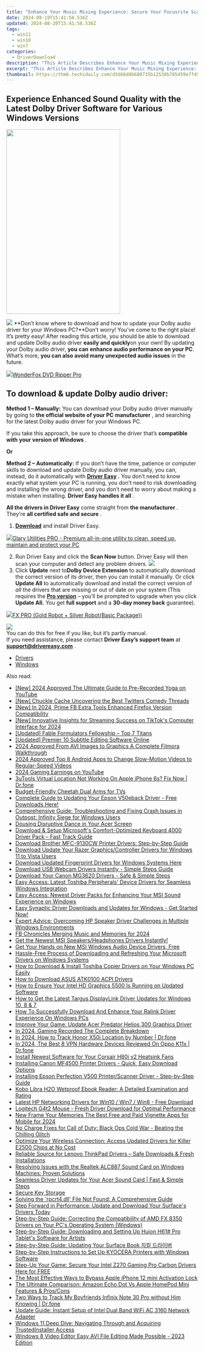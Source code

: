 ```yaml
---
title: "Enhance Your Music Mixing Experience: Secure Your Focusrite Scarlett Solo on Windows Today!"
date: 2024-08-19T15:41:58.536Z
updated: 2024-08-20T15:41:58.536Z
tags:
  - win11
  - win10
  - win7
categories:
  - DriverDownload
description: "This Article Describes Enhance Your Music Mixing Experience: Secure Your Focusrite Scarlett Solo on Windows Today!"
excerpt: "This Article Describes Enhance Your Music Mixing Experience: Secure Your Focusrite Scarlett Solo on Windows Today!"
thumbnail: https://thmb.techidaily.com/d3d66d8b680735b12538b785459e7f45b24c283f5d64f2076c6321e51a771e5e.jpg
---
```


## Experience Enhanced Sound Quality with the Latest Dolby Driver Software for Various Windows Versions

<!-- affiliate ads begin -->
<a href="https://zonlipartnershipprogram.pxf.io/c/5597632/1611407/17882" target="_top" id="1611407"><img src="//a.impactradius-go.com/display-ad/17882-1611407" border="0" alt="" width="300" height="485"/></a><img height="0" width="0" src="https://imp.pxf.io/i/5597632/1611407/17882" style="position:absolute;visibility:hidden;" border="0" />
<!-- affiliate ads end -->
![](https://images.drivereasy.com/wp-content/uploads/2019/01/snap000424-300x186.png)   **Don’t know where to download and how to update your Dolby audio driver for your Windows PC?**Don’t worry! You’ve come to the right place! It’s pretty easy! After reading this article, you should be able to download and update Dolby audio driver **easily and quickly**on your own! By updating your Dolby audio driver, **you**  **can**  **enhance audio performance on your PC**. What’s more, **you can also avoid many unexpected audio issues**  in the future.

<!-- affiliate ads begin -->
<a href="https://secure.2checkout.com/order/checkout.php?PRODS=3922934&QTY=1&AFFILIATE=108875&CART=1"><img src="https://secure.avangate.com/images/merchant/4b0a0290ad7df100b77e86839989a75e/products/ripperpro.png" border="0">WonderFox DVD Ripper Pro</a>
<!-- affiliate ads end -->
## **To download & update Dolby audio driver:**

**Method 1 – Manually:**  You can download your Dolby audio driver manually by going to **the official website of your PC** **manufacturer**  , and searching for the latest Dolby audio driver for your Windows PC.

 If you take this approach, be sure to choose the driver that’s **compatible with** **your version of Windows** .

**Or**

**Method 2 – Automatically:**   If you don’t have the time, patience or computer skills to download and update Dolby audio driver manually, you can, instead, do it automatically with **[Driver Easy](https://tools.techidaily.com/drivereasy/download/) .**  You don’t need to know exactly what system your PC is running, you don’t need to risk downloading and installing the wrong driver, and you don’t need to worry about making a mistake when installing. **Driver Easy handles it all** .

**All the drivers in Driver Easy** come straight from **the manufacturer** . They‘re **all certified safe and secure** .

1. **[Download](https://tools.techidaily.com/drivereasy/download/)**  and install Driver Easy.
<!-- affiliate ads begin -->
<a href="https://order.glarysoft.com/order/checkout.php?PRODS=4535075&QTY=1&AFFILIATE=108875&CART=1"><img src="https://secure.avangate.com/images/merchant/6734fa703f6633ab896eecbdfad8953a/products/GU-500_672.png" border="0">Glary Utilities PRO -  Premium all-in-one utility to clean, speed up, maintain and protect your PC</a>
<!-- affiliate ads end -->
2. Run Driver Easy and click the **Scan Now**  button. Driver Easy will then scan your computer and detect any problem drivers. ![](https://images.drivereasy.com/wp-content/uploads/2019/01/snap000425.png)
3. Click **Update**  next to**Dolby Device Extension** to automatically download the correct version of its driver, then you can install it manually. Or click **Update All**  to automatically download and install the correct version of _all_  the drivers that are missing or out of date on your system (This requires the **[Pro version](https://tools.techidaily.com/drivereasy/download/)**  – you’ll be prompted to upgrade when you click **Update All.** You get **full support**  and a **30-day money back**  guarantee).  
<!-- affiliate ads begin -->
<a href="https://secure.2checkout.com/order/checkout.php?PRODS=40085955&QTY=1&AFFILIATE=108875&CART=1"><img src="https://secure.avangate.com/images/merchant/f702defbc67edb455949f46babab0c18/products/2_logo9.png" border="0">FX PRO (Gold Robot + Silver Robot(Basic Package))</a>
<!-- affiliate ads end -->
![](https://images.drivereasy.com/wp-content/uploads/2019/01/snap000426.png)  
 You can do this for free if you like, but it’s partly manual.  
 If you need assistance, please contact **Driver Easy’s support team** at [**support@drivereasy.com**](https://tools.techidaily.com/drivereasy/download/) .

* [Drivers](https://tools.techidaily.com/drivereasy/download/)
* [Windows](https://tools.techidaily.com/drivereasy/download/)

<ins class="adsbygoogle"
     style="display:block"
     data-ad-format="autorelaxed"
     data-ad-client="ca-pub-7571918770474297"
     data-ad-slot="1223367746"></ins>



<ins class="adsbygoogle"
     style="display:block"
     data-ad-client="ca-pub-7571918770474297"
     data-ad-slot="8358498916"
     data-ad-format="auto"
     data-full-width-responsive="true"></ins>

<span class="atpl-alsoreadstyle">Also read:</span>
<div><ul>
<li><a href="https://youtube-sure.techidaily.com/024-approved-the-ultimate-guide-to-pre-recorded-yoga-on-youtube/"><u>[New] 2024 Approved  The Ultimate Guide to Pre-Recorded Yoga on YouTube</u></a></li>
<li><a href="https://twitter-videos.techidaily.com/new-chuckle-cache-uncovering-the-best-twitters-comedy-threads/"><u>[New] Chuckle Cache  Uncovering the Best Twitters Comedy Threads</u></a></li>
<li><a href="https://facebook-video-content.techidaily.com/new-in-2024-prime-fb-extra-tools-enhanced-firefox-version-compatibility/"><u>[New] In 2024, Prime FB Extra Tools  Enhanced Firefox Version Compatibility</u></a></li>
<li><a href="https://tiktok-clips.techidaily.com/new-innovative-insights-for-streaming-success-on-tiktoks-computer-interface-for-2024/"><u>[New] Innovative Insights for Streaming Success on TikTok's Computer Interface for 2024</u></a></li>
<li><a href="https://some-knowledge.techidaily.com/updated-fable-formulators-fellowship-top-7-titans/"><u>[Updated] Fable Formulators Fellowship – Top 7 Titans</u></a></li>
<li><a href="https://extra-skills.techidaily.com/updated-premier-10-subtitle-editing-software-online/"><u>[Updated] Premier 10 Subtitle Editing Software Online</u></a></li>
<li><a href="https://fox-hovers.techidaily.com/2024-approved-from-avi-images-to-graphics-a-complete-filmora-walkthrough/"><u>2024 Approved  From AVI Images to Graphics  A Complete Filmora Walkthrough</u></a></li>
<li><a href="https://some-approaches.techidaily.com/2024-approved-top-8-android-apps-to-change-slow-motion-videos-to-regular-speed-videos/"><u>2024 Approved  Top 8 Android Apps to Change Slow-Motion Videos to Regular-Speed Videos</u></a></li>
<li><a href="https://youtube-lab.techidaily.com/gaming-earnings-on-youtube/"><u>2024 Gaming Earnings on YouTube</u></a></li>
<li><a href="https://location-fake.techidaily.com/3utools-virtual-location-not-working-on-apple-iphone-6s-fix-now-drfone-by-drfone-virtual-ios/"><u>3uTools Virtual Location Not Working On Apple iPhone 6s? Fix Now | Dr.fone</u></a></li>
<li><a href="https://buynow-marvelous.techidaily.com/budget-friendly-cheetah-dual-arms-for-tvs/"><u>Budget-Friendly Cheetah Dual Arms for TVs</u></a></li>
<li><a href="https://driver-download.techidaily.com/complete-guide-to-updating-your-epson-v50eback-driver-free-downloads-here/"><u>Complete Guide to Updating Your Epson V50eback Driver - Free Downloads Here!</u></a></li>
<li><a href="https://program-issues.techidaily.com/comprehensive-guide-troubleshooting-and-fixing-crash-issues-in-outpost-infinity-siege-for-windows-users/"><u>Comprehensive Guide: Troubleshooting and Fixing Crash Issues in Outpost: Infinity Siege for Windows Users</u></a></li>
<li><a href="https://graphic-issues.techidaily.com/dousing-disruptive-dance-in-your-acer-screen/"><u>Dousing Disruptive Dance in Your Acer Screen</u></a></li>
<li><a href="https://driver-download.techidaily.com/download-and-setup-microsofts-comfort-optimized-keyboard-4000-driver-pack-fast-track-guide/"><u>Download & Setup Microsoft's Comfort-Optimized Keyboard 4000 Driver Pack – Fast Track Guide</u></a></li>
<li><a href="https://driver-download.techidaily.com/download-brother-mfc-9130cw-printer-drivers-step-by-step-guide/"><u>Download Brother MFC-9130CW Printer Drivers: Step-by-Step Guide</u></a></li>
<li><a href="https://driver-download.techidaily.com/download-update-your-razer-graphicscontroller-drivers-for-windows-11-to-vista-users/"><u>Download Update Your Razer Graphics/Controller Drivers for Windows 11 to Vista Users</u></a></li>
<li><a href="https://driver-download.techidaily.com/download-updated-fingerprint-drivers-for-windows-systems-here/"><u>Download Updated Fingerprint Drivers for Windows Systems Here</u></a></li>
<li><a href="https://driver-download.techidaily.com/download-usb-webcam-drivers-instantly-simple-steps-guide/"><u>Download USB Webcam Drivers Instantly - Simple Steps Guide</u></a></li>
<li><a href="https://driver-download.techidaily.com/download-your-canon-mg3620-drivers-safe-and-simple-steps/"><u>Download Your Canon MG3620 Drivers - Safe & Simple Steps</u></a></li>
<li><a href="https://driver-download.techidaily.com/easy-access-latest-toshiba-peripherals-device-drivers-for-seamless-windows-integration/"><u>Easy Access: Latest Toshiba Peripherals' Device Drivers for Seamless Windows Integration</u></a></li>
<li><a href="https://driver-download.techidaily.com/easy-access-newest-driver-packs-for-enhancing-your-msi-sound-experience-on-windows/"><u>Easy Access: Newest Driver Packs for Enhancing Your MSI Sound Experience on Windows</u></a></li>
<li><a href="https://driver-download.techidaily.com/easy-synaptic-driver-downloads-and-updates-for-windows-get-started-now/"><u>Easy Synaptic Driver Downloads and Updates for Windows - Get Started Now!</u></a></li>
<li><a href="https://driver-download.techidaily.com/expert-advice-overcoming-hp-speaker-driver-challenges-in-multiple-windows-environments/"><u>Expert Advice: Overcoming HP Speaker Driver Challenges in Multiple Windows Environments</u></a></li>
<li><a href="https://facebook-videos.techidaily.com/fb-chronicles-merging-music-and-memories-for-2024/"><u>FB Chronicles  Merging Music and Memories for 2024</u></a></li>
<li><a href="https://driver-download.techidaily.com/1722977541949-get-the-newest-msi-speakersheadphones-drivers-instantly/"><u>Get the Newest MSI Speakers/Headphones Drivers Instantly!</u></a></li>
<li><a href="https://driver-download.techidaily.com/1722971103764-get-your-hands-on-new-msi-windows-audio-device-drivers-free/"><u>Get Your Hands on New MSI Windows Audio Device Drivers, Free</u></a></li>
<li><a href="https://driver-download.techidaily.com/hassle-free-process-of-downloading-and-refreshing-your-microsoft-drivers-on-windows-systems/"><u>Hassle-Free Process of Downloading and Refreshing Your Microsoft Drivers on Windows Systems</u></a></li>
<li><a href="https://driver-download.techidaily.com/how-to-download-and-install-toshiba-copier-drivers-on-your-windows-pc-easily/"><u>How to Download & Install Toshiba Copier Drivers on Your Windows PC Easily</u></a></li>
<li><a href="https://driver-download.techidaily.com/how-to-download-asus-atk0100-acpi-drivers/"><u>How to Download ASUS ATK0100 ACPI Drivers</u></a></li>
<li><a href="https://driver-download.techidaily.com/how-to-ensure-your-intel-hd-graphics-5500-is-running-on-updated-software/"><u>How to Ensure Your Intel HD Graphics 5500 Is Running on Updated Software</u></a></li>
<li><a href="https://driver-download.techidaily.com/how-to-get-the-latest-targus-displaylink-driver-updates-for-windows-10-8-and-7/"><u>How to Get the Latest Targus DisplayLink Driver Updates for Windows 10, 8 & 7</u></a></li>
<li><a href="https://driver-download.techidaily.com/how-to-successfully-download-and-enhance-your-ralink-driver-experience-on-windows-pcs/"><u>How To Successfully Download And Enhance Your Ralink Driver Experience On Windows PCs</u></a></li>
<li><a href="https://driver-download.techidaily.com/improve-your-game-update-acer-predator-helios-300-graphics-driver/"><u>Improve Your Game: Update Acer Predator Helios 300 Graphics Driver</u></a></li>
<li><a href="https://screen-capture.techidaily.com/in-2024-gaming-recorded-the-complete-breakdown/"><u>In 2024, Gaming Recorded  The Complete Breakdown</u></a></li>
<li><a href="https://android-location-track.techidaily.com/in-2024-how-to-track-honor-x50i-location-by-number-drfone-by-drfone-virtual-android/"><u>In 2024, How to Track Honor X50i Location by Number | Dr.fone</u></a></li>
<li><a href="https://phone-solutions.techidaily.com/in-2024-the-best-8-vpn-hardware-devices-reviewed-on-oppo-k11x-drfone-by-drfone-virtual-android/"><u>In 2024, The Best 8 VPN Hardware Devices Reviewed On Oppo K11x | Dr.fone</u></a></li>
<li><a href="https://driver-download.techidaily.com/install-newest-software-for-your-corsair-h80i-v2-heatsink-fans/"><u>Install Newest Software for Your Corsair H80i v2 Heatsink Fans</u></a></li>
<li><a href="https://driver-download.techidaily.com/installing-canon-mf4500-printer-drivers-quick-easy-download-options/"><u>Installing Canon MF4500 Printer Drivers - Quick, Easy Download Options</u></a></li>
<li><a href="https://driver-download.techidaily.com/installing-epson-perfection-v500-printerscanner-driver-step-by-step-guide/"><u>Installing Epson Perfection V500 Printer/Scanner Driver - Step-by-Step Guide</u></a></li>
<li><a href="https://buynow-help.techidaily.com/kobo-libra-h2o-wetproof-ebook-reader-a-detailed-examination-and-rating/"><u>Kobo Libra H2O Wetproof Ebook Reader: A Detailed Examination and Rating</u></a></li>
<li><a href="https://driver-download.techidaily.com/latest-hp-networking-drivers-for-win10-win7-win8-free-download/"><u>Latest HP Networking Drivers for Win10 / Win7 / Win8 - Free Download</u></a></li>
<li><a href="https://driver-download.techidaily.com/logitech-g4t2-mouse-fresh-driver-download-for-optimal-performance/"><u>Logitech G4t2 Mouse - Fresh Driver Download for Optimal Performance</u></a></li>
<li><a href="https://ai-video-apps.techidaily.com/new-frame-your-memories-the-best-free-and-paid-vignette-apps-for-mobile-for-2024/"><u>New Frame Your Memories The Best Free and Paid Vignette Apps for Mobile for 2024</u></a></li>
<li><a href="https://win-solutions.techidaily.com/no-charge-fixes-for-call-of-duty-black-ops-cold-war-beating-the-chilling-glitch/"><u>No Charge Fixes for Call of Duty: Black Ops Cold War - Beating the Chilling Glitch</u></a></li>
<li><a href="https://driver-download.techidaily.com/optimize-your-wireless-connection-access-updated-drivers-for-killer-e2500-chips-at-no-cost/"><u>Optimize Your Wireless Connection: Access Updated Drivers for Killer E2500 Chips at No Cost</u></a></li>
<li><a href="https://driver-download.techidaily.com/reliable-source-for-lenovo-thinkpad-drivers-safe-downloads-and-fresh-installations/"><u>Reliable Source for Lenovo ThinkPad Drivers – Safe Downloads & Fresh Installations</u></a></li>
<li><a href="https://driver-download.techidaily.com/resolving-issues-with-the-realtek-alc887-sound-card-on-windows-machines-proven-solutions/"><u>Resolving Issues with the Realtek ALC887 Sound Card on Windows Machines: Proven Solutions</u></a></li>
<li><a href="https://driver-download.techidaily.com/seamless-driver-updates-for-your-acer-sound-card-fast-and-simple-steps/"><u>Seamless Driver Updates for Your Acer Sound Card | Fast & Simple Steps</u></a></li>
<li><a href="https://driver-download.techidaily.com/1722973522251-secure-key-storage/"><u>Secure Key Storage</u></a></li>
<li><a href="https://tech-renaissance.techidaily.com/solving-the-rpcrt4dll-file-not-found-a-comprehensive-guide/"><u>Solving the 'rpcrt4.dll' File Not Found: A Comprehensive Guide</u></a></li>
<li><a href="https://driver-download.techidaily.com/1722959360901-step-forward-in-performance-update-and-download-your-surfaces-drivers-today/"><u>Step Forward in Performance: Update and Download Your Surface's Drivers Today</u></a></li>
<li><a href="https://driver-download.techidaily.com/step-by-step-guide-correcting-the-compatibility-of-amd-fx-8350-drivers-on-your-pcs-operating-system-windows/"><u>Step-by-Step Guide: Correcting the Compatibility of AMD FX 8350 Drivers on Your PC's Operating System (Windows)</u></a></li>
<li><a href="https://driver-download.techidaily.com/step-by-step-guide-downloading-and-setting-up-huion-h61-pro-tablets-software-for-artists/"><u>Step-by-Step Guide: Downloading and Setting Up Huion H61# Pro Tablet's Software for Artists</u></a></li>
<li><a href="https://driver-download.techidaily.com/step-by-step-guide-updating-your-surface-book/"><u>Step-by-Step Guide: Updating Your Surface Book 지킬 드라이버</u></a></li>
<li><a href="https://driver-download.techidaily.com/step-by-step-instructions-to-set-up-kyocera-printers-with-windows-software/"><u>Step-by-Step Instructions to Set Up KYOCERA Printers with Windows Software</u></a></li>
<li><a href="https://driver-download.techidaily.com/step-up-your-game-secure-your-intel-z270-gaming-pro-carbon-drivers-here-for-free/"><u>Step-Up Your Game: Secure Your Intel Z270 Gaming Pro Carbon Drivers Here for FREE</u></a></li>
<li><a href="https://activate-lock.techidaily.com/the-most-effective-ways-to-bypass-apple-iphone-12-mini-activation-lock-by-drfone-ios/"><u>The Most Effective Ways to Bypass Apple iPhone 12 mini Activation Lock</u></a></li>
<li><a href="https://smart-video-editing.techidaily.com/the-ultimate-comparison-amazon-echo-dot-vs-apple-homepod-mini-features-and-proscons/"><u>The Ultimate Comparison: Amazon Echo Dot Vs Apple HomePod Mini Features & Pros/Cons</u></a></li>
<li><a href="https://android-location-track.techidaily.com/two-ways-to-track-my-boyfriends-infinix-note-30-pro-without-him-knowing-drfone-by-drfone-virtual-android/"><u>Two Ways to Track My Boyfriends Infinix Note 30 Pro without Him Knowing | Dr.fone</u></a></li>
<li><a href="https://driver-download.techidaily.com/update-guide-instant-setup-of-intel-dual-band-wifi-ac-3160-network-adapter/"><u>Update Guide: Instant Setup of Intel Dual Band WiFi AC 3160 Network Adapter</u></a></li>
<li><a href="https://techtrends.techidaily.com/windows-11-deep-dive-navigating-through-and-acquiring-trustedinstaller-access/"><u>Windows 11 Deep Dive: Navigating Through and Acquiring TrustedInstaller Access</u></a></li>
<li><a href="https://ai-driven-video-production.techidaily.com/windows-8-video-editor-easy-avi-file-editing-made-possible-2023-edition/"><u>Windows 8 Video Editor Easy AVI File Editing Made Possible - 2023 Edition</u></a></li>
</ul></div>
